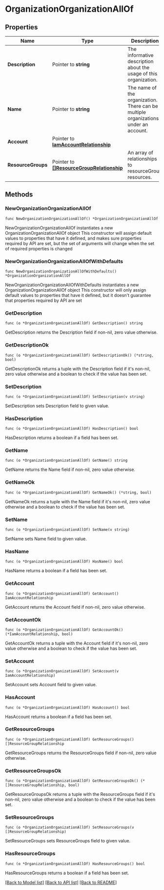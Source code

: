 # OrganizationOrganizationAllOf

## Properties

Name | Type | Description | Notes
------------ | ------------- | ------------- | -------------
**Description** | Pointer to **string** | The informative description about the usage of this organization. | [optional] 
**Name** | Pointer to **string** | The name of the organization. There can be multiple organizations under an account. | [optional] 
**Account** | Pointer to [**IamAccountRelationship**](iam.Account.Relationship.md) |  | [optional] 
**ResourceGroups** | Pointer to [**[]ResourceGroupRelationship**](resource.Group.Relationship.md) | An array of relationships to resourceGroup resources. | [optional] 

## Methods

### NewOrganizationOrganizationAllOf

`func NewOrganizationOrganizationAllOf() *OrganizationOrganizationAllOf`

NewOrganizationOrganizationAllOf instantiates a new OrganizationOrganizationAllOf object
This constructor will assign default values to properties that have it defined,
and makes sure properties required by API are set, but the set of arguments
will change when the set of required properties is changed

### NewOrganizationOrganizationAllOfWithDefaults

`func NewOrganizationOrganizationAllOfWithDefaults() *OrganizationOrganizationAllOf`

NewOrganizationOrganizationAllOfWithDefaults instantiates a new OrganizationOrganizationAllOf object
This constructor will only assign default values to properties that have it defined,
but it doesn't guarantee that properties required by API are set

### GetDescription

`func (o *OrganizationOrganizationAllOf) GetDescription() string`

GetDescription returns the Description field if non-nil, zero value otherwise.

### GetDescriptionOk

`func (o *OrganizationOrganizationAllOf) GetDescriptionOk() (*string, bool)`

GetDescriptionOk returns a tuple with the Description field if it's non-nil, zero value otherwise
and a boolean to check if the value has been set.

### SetDescription

`func (o *OrganizationOrganizationAllOf) SetDescription(v string)`

SetDescription sets Description field to given value.

### HasDescription

`func (o *OrganizationOrganizationAllOf) HasDescription() bool`

HasDescription returns a boolean if a field has been set.

### GetName

`func (o *OrganizationOrganizationAllOf) GetName() string`

GetName returns the Name field if non-nil, zero value otherwise.

### GetNameOk

`func (o *OrganizationOrganizationAllOf) GetNameOk() (*string, bool)`

GetNameOk returns a tuple with the Name field if it's non-nil, zero value otherwise
and a boolean to check if the value has been set.

### SetName

`func (o *OrganizationOrganizationAllOf) SetName(v string)`

SetName sets Name field to given value.

### HasName

`func (o *OrganizationOrganizationAllOf) HasName() bool`

HasName returns a boolean if a field has been set.

### GetAccount

`func (o *OrganizationOrganizationAllOf) GetAccount() IamAccountRelationship`

GetAccount returns the Account field if non-nil, zero value otherwise.

### GetAccountOk

`func (o *OrganizationOrganizationAllOf) GetAccountOk() (*IamAccountRelationship, bool)`

GetAccountOk returns a tuple with the Account field if it's non-nil, zero value otherwise
and a boolean to check if the value has been set.

### SetAccount

`func (o *OrganizationOrganizationAllOf) SetAccount(v IamAccountRelationship)`

SetAccount sets Account field to given value.

### HasAccount

`func (o *OrganizationOrganizationAllOf) HasAccount() bool`

HasAccount returns a boolean if a field has been set.

### GetResourceGroups

`func (o *OrganizationOrganizationAllOf) GetResourceGroups() []ResourceGroupRelationship`

GetResourceGroups returns the ResourceGroups field if non-nil, zero value otherwise.

### GetResourceGroupsOk

`func (o *OrganizationOrganizationAllOf) GetResourceGroupsOk() (*[]ResourceGroupRelationship, bool)`

GetResourceGroupsOk returns a tuple with the ResourceGroups field if it's non-nil, zero value otherwise
and a boolean to check if the value has been set.

### SetResourceGroups

`func (o *OrganizationOrganizationAllOf) SetResourceGroups(v []ResourceGroupRelationship)`

SetResourceGroups sets ResourceGroups field to given value.

### HasResourceGroups

`func (o *OrganizationOrganizationAllOf) HasResourceGroups() bool`

HasResourceGroups returns a boolean if a field has been set.


[[Back to Model list]](../README.md#documentation-for-models) [[Back to API list]](../README.md#documentation-for-api-endpoints) [[Back to README]](../README.md)


